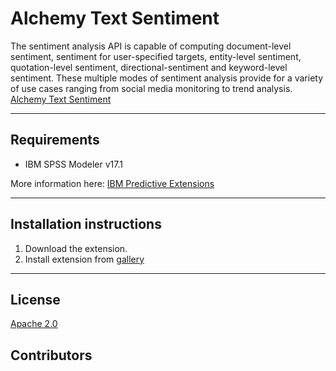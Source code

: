# Alchemy Text Sentiment

The sentiment analysis API is capable of computing document-level sentiment, sentiment for user-specified targets, entity-level sentiment, quotation-level sentiment, directional-sentiment and keyword-level sentiment. These multiple modes of sentiment analysis provide for a variety of use cases ranging from social media monitoring to trend analysis.  
[Alchemy Text Sentiment](http://www.alchemyapi.com/products/alchemylanguage/sentiment-analysis)

---
Requirements
----
- IBM SPSS Modeler v17.1

More information here: [IBM Predictive Extensions][2]

---
Installation instructions
----
1. Download the extension.
2. Install extension from [gallery][2] 

---
License
----

[Apache 2.0][1]


Contributors
----


[1]:http://www.apache.org/licenses/LICENSE-2.0.html
[2]:https://developer.ibm.com/predictiveanalytics/downloads/#tab2
[3]:https://cran.r-project.org/web/packages/RCurl/

